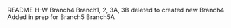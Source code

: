 README H-W Branch4
Branch1, 2, 3A, 3B deleted to created new Branch4
Added in prep for Branch5
Branch5A
